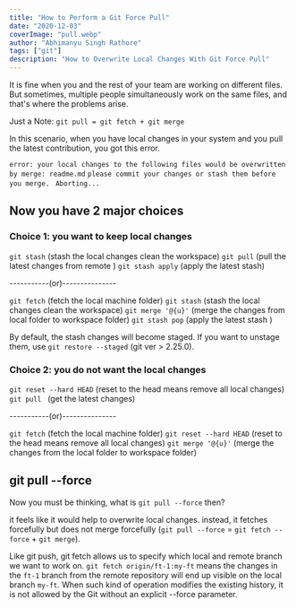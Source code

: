 ```yaml
---
title: "How to Perform a Git Force Pull"
date: "2020-12-03"
coverImage: "pull.webp"
author: "Abhimanyu Singh Rathore"
tags: ["git"]
description: "How to Overwrite Local Changes With Git Force Pull"
---
```


It is fine when you and the rest of your team are working on different files. But sometimes, multiple people simultaneously work on the same files, and that's where the problems arise.

Just a Note: `git pull = git fetch + git merge`

In this scenario, when you have local changes in your system and you pull the latest contribution, you got this error.

`error: your local changes to the following files would be overwritten by merge: readme.md`
`please commit your changes or stash them before you merge. `
`Aborting...`


## Now you have 2 major choices

### Choice 1: you want to keep local changes

`git stash`  (stash the local changes clean the workspace)
`git pull` (pull the latest changes from remote )
`git stash apply` (apply the latest stash)

-----------(or)---------------

`git fetch` (fetch the local machine folder)
`git stash` (stash the local changes clean the workspace)
`git merge '@{u}'` (merge the changes from local folder to workspace folder)
`git stash pop` (apply the latest stash )

By default, the stash changes will become staged. If you want to unstage them, use `git restore --staged` (git ver > 2.25.0).

### Choice 2: you do not want the local changes

`git reset --hard HEAD` (reset to the head means remove all local changes)
`git pull ` (get the latest changes)

-----------(or)---------------

`git fetch` (fetch the local machine folder)
`git reset --hard HEAD` (reset to the head means remove all local changes)
`git merge '@{u}'`  (merge the changes from the local folder to workspace folder)


## git pull --force 

Now you must be thinking, what is `git pull --force` then?

it feels like it would help to overwrite local changes. instead, it fetches forcefully but does not merge forcefully (`git pull --force` = `git fetch --force` + `git merge`).

Like git push, git fetch allows us to specify which local and remote branch we want to work on. `git fetch origin/ft-1:my-ft` means the changes in the `ft-1` branch from the remote repository will end up visible on the local branch `my-ft`. When such kind of operation modifies the existing history, it is not allowed by the Git without an explicit --force parameter.
